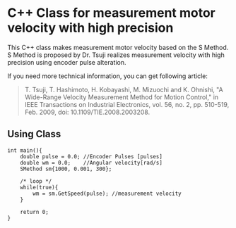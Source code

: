 # C++ Class for measurement motor velocity with high precision 
This C++ class makes measurement motor velocity based on the S Method.
S Method is proposed by Dr. Tsuji realizes measurement velocity with high precision using encoder pulse alteration.  

If you need more technical information, you can get following article:
    
> T. Tsuji, T. Hashimoto, H. Kobayashi, M. Mizuochi and K. Ohnishi, "A Wide-Range Velocity Measurement Method for Motion Control," in IEEE Transactions on Industrial Electronics, vol. 56, no. 2, pp. 510-519, Feb. 2009, doi: 10.1109/TIE.2008.2003208.

## Using Class

    int main(){
        double pulse = 0.0; //Encoder Pulses [pulses]
        double wm = 0.0;    //Angular velocity[rad/s]
        SMethod sm{1000, 0.001, 300};
    
        /* loop */
        while(true){
            wm = sm.GetSpeed(pulse); //measurement velocity
        }
    
        return 0;
    }
